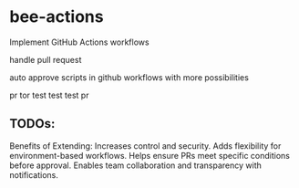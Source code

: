 # bee-actions
Implement GitHub Actions workflows

handle pull request

auto approve scripts in github workflows with more possibilities

pr tor test test test pr

## TODOs:
Benefits of Extending:
Increases control and security.
Adds flexibility for environment-based workflows.
Helps ensure PRs meet specific conditions before approval.
Enables team collaboration and transparency with notifications.

